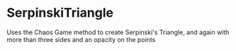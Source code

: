 SerpinskiTriangle
=================

Uses the Chaos Game method to create Serpinski's Triangle, and again with more than three sides and an opacity on the points
